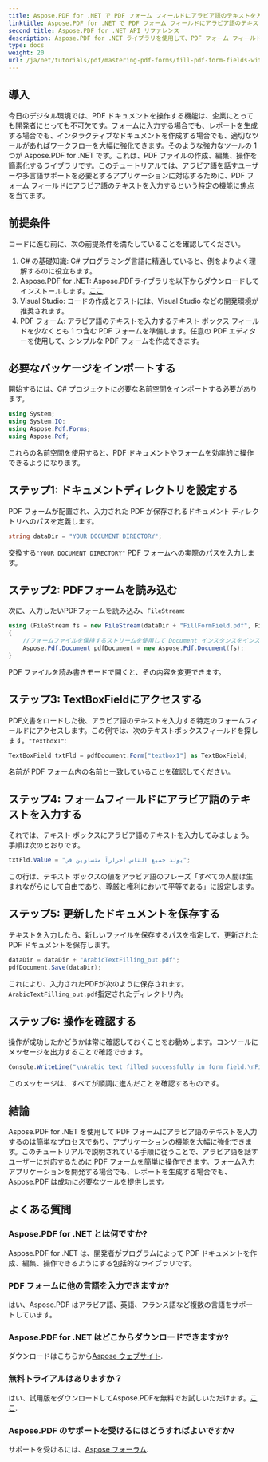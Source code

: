```yaml
---
title: Aspose.PDF for .NET で PDF フォーム フィールドにアラビア語のテキストを入力する
linktitle: Aspose.PDF for .NET で PDF フォーム フィールドにアラビア語のテキストを入力する
second_title: Aspose.PDF for .NET API リファレンス
description: Aspose.PDF for .NET ライブラリを使用して、PDF フォーム フィールドにアラビア語のテキストを効率的に入力する方法を学びます。このステップ バイ ステップのチュートリアルでは、セットアップ プロセスとコーディング例について説明します。
type: docs
weight: 20
url: /ja/net/tutorials/pdf/mastering-pdf-forms/fill-pdf-form-fields-with-arabic-text/
---
```

## 導入

今日のデジタル環境では、PDF ドキュメントを操作する機能は、企業にとっても開発者にとっても不可欠です。フォームに入力する場合でも、レポートを生成する場合でも、インタラクティブなドキュメントを作成する場合でも、適切なツールがあればワークフローを大幅に強化できます。そのような強力なツールの 1 つが Aspose.PDF for .NET です。これは、PDF ファイルの作成、編集、操作を簡素化するライブラリです。このチュートリアルでは、アラビア語を話すユーザーや多言語サポートを必要とするアプリケーションに対応するために、PDF フォーム フィールドにアラビア語のテキストを入力するという特定の機能に焦点を当てます。

## 前提条件

コードに進む前に、次の前提条件を満たしていることを確認してください。

1. C# の基礎知識: C# プログラミング言語に精通していると、例をよりよく理解するのに役立ちます。
2. Aspose.PDF for .NET: Aspose.PDFライブラリを以下からダウンロードしてインストールします。[ここ](https://releases.aspose.com/pdf/net/).
3. Visual Studio: コードの作成とテストには、Visual Studio などの開発環境が推奨されます。
4. PDF フォーム: アラビア語のテキストを入力するテキスト ボックス フィールドを少なくとも 1 つ含む PDF フォームを準備します。任意の PDF エディターを使用して、シンプルな PDF フォームを作成できます。

## 必要なパッケージをインポートする

開始するには、C# プロジェクトに必要な名前空間をインポートする必要があります。

```csharp
using System;
using System.IO;
using Aspose.Pdf.Forms;
using Aspose.Pdf;
```

これらの名前空間を使用すると、PDF ドキュメントやフォームを効率的に操作できるようになります。

## ステップ1: ドキュメントディレクトリを設定する

PDF フォームが配置され、入力された PDF が保存されるドキュメント ディレクトリへのパスを定義します。

```csharp
string dataDir = "YOUR DOCUMENT DIRECTORY";
```

交換する`"YOUR DOCUMENT DIRECTORY"` PDF フォームへの実際のパスを入力します。

## ステップ2: PDFフォームを読み込む

次に、入力したいPDFフォームを読み込み、`FileStream`:

```csharp
using (FileStream fs = new FileStream(dataDir + "FillFormField.pdf", FileMode.Open, FileAccess.ReadWrite))
{
    //フォームファイルを保持するストリームを使用して Document インスタンスをインスタンス化します。
    Aspose.Pdf.Document pdfDocument = new Aspose.Pdf.Document(fs);
}
```

PDF ファイルを読み書きモードで開くと、その内容を変更できます。

## ステップ3: TextBoxFieldにアクセスする

PDF文書をロードした後、アラビア語のテキストを入力する特定のフォームフィールドにアクセスします。この例では、次のテキストボックスフィールドを探します。`"textbox1"`:

```csharp
TextBoxField txtFld = pdfDocument.Form["textbox1"] as TextBoxField;
```

名前が PDF フォーム内の名前と一致していることを確認してください。

## ステップ4: フォームフィールドにアラビア語のテキストを入力する

それでは、テキスト ボックスにアラビア語のテキストを入力してみましょう。手順は次のとおりです。

```csharp
txtFld.Value = "يولد جميع الناس أحراراً متساوين في";
```

この行は、テキスト ボックスの値をアラビア語のフレーズ「すべての人間は生まれながらにして自由であり、尊厳と権利において平等である」に設定します。

## ステップ5: 更新したドキュメントを保存する

テキストを入力したら、新しいファイルを保存するパスを指定して、更新された PDF ドキュメントを保存します。

```csharp
dataDir = dataDir + "ArabicTextFilling_out.pdf";
pdfDocument.Save(dataDir);
```

これにより、入力されたPDFが次のように保存されます。`ArabicTextFilling_out.pdf`指定されたディレクトリ内。

## ステップ6: 操作を確認する

操作が成功したかどうかは常に確認しておくことをお勧めします。コンソールにメッセージを出力することで確認できます。

```csharp
Console.WriteLine("\nArabic text filled successfully in form field.\nFile saved at " + dataDir);
```

このメッセージは、すべてが順調に進んだことを確認するものです。

## 結論

Aspose.PDF for .NET を使用して PDF フォームにアラビア語のテキストを入力するのは簡単なプロセスであり、アプリケーションの機能を大幅に強化できます。このチュートリアルで説明されている手順に従うことで、アラビア語を話すユーザーに対応するために PDF フォームを簡単に操作できます。フォーム入力アプリケーションを開発する場合でも、レポートを生成する場合でも、Aspose.PDF は成功に必要なツールを提供します。

## よくある質問

### Aspose.PDF for .NET とは何ですか?
Aspose.PDF for .NET は、開発者がプログラムによって PDF ドキュメントを作成、編集、操作できるようにする包括的なライブラリです。

### PDF フォームに他の言語を入力できますか?
はい、Aspose.PDF はアラビア語、英語、フランス語など複数の言語をサポートしています。

### Aspose.PDF for .NET はどこからダウンロードできますか?
ダウンロードはこちらから[Aspose ウェブサイト](https://releases.aspose.com/pdf/net/).

### 無料トライアルはありますか？
はい、試用版をダウンロードしてAspose.PDFを無料でお試しいただけます。[ここ](https://releases.aspose.com/).

### Aspose.PDF のサポートを受けるにはどうすればよいですか?
サポートを受けるには、[Aspose フォーラム](https://forum.aspose.com/c/pdf/10).